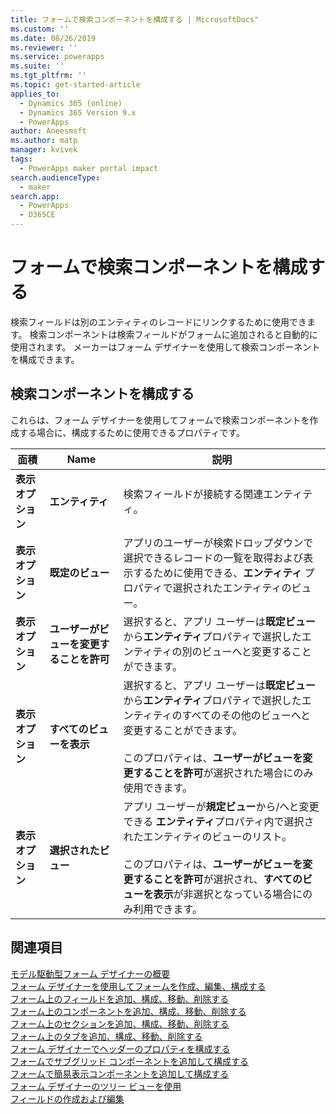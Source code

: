 ```yaml
---
title: フォームで検索コンポーネントを構成する | MicrosoftDocs"
ms.custom: ''
ms.date: 08/26/2019
ms.reviewer: ''
ms.service: powerapps
ms.suite: ''
ms.tgt_pltfrm: ''
ms.topic: get-started-article
applies_to:
  - Dynamics 365 (online)
  - Dynamics 365 Version 9.x
  - PowerApps
author: Aneesmsft
ms.author: matp
manager: kvivek
tags:
  - PowerApps maker portal impact
search.audienceType:
  - maker
search.app:
  - PowerApps
  - D365CE
---
```


# <a name="configure-a-lookup-component-on-a-form"></a>フォームで検索コンポーネントを構成する  
検索フィールドは別のエンティティのレコードにリンクするために使用できます。 検索コンポーネントは検索フィールドがフォームに追加されると自動的に使用されます。 メーカーはフォーム デザイナーを使用して検索コンポーネントを構成できます。

## <a name="configure-a-lookup-component"></a>検索コンポーネントを構成する
これらは、フォーム デザイナーを使用してフォームで検索コンポーネントを作成する場合に、構成するために使用できるプロパティです。


<!--from editor: "Drop-down" should only be an adjective. In the following table, is it a list? A menu? -->


|面積  |Name  |説明  |
|---------|---------|---------|
| **表示オプション** | **エンティティ** |  検索フィールドが接続する関連エンティティ。 |
| **表示オプション** | **既定のビュー** |  アプリのユーザーが検索ドロップダウンで選択できるレコードの一覧を取得および表示するために使用できる、**エンティティ** プロパティで選択されたエンティティのビュー。 |
| **表示オプション** | **ユーザーがビューを変更することを許可** |  選択すると、アプリ ユーザーは**既定ビュー**から**エンティティ**プロパティで選択したエンティティの別のビューへと変更することができます。 |
| **表示オプション** | **すべてのビューを表示** |  選択すると、アプリ ユーザーは**既定ビュー**から**エンティティ**プロパティで選択したエンティティのすべてのその他のビューへと変更することができます。 <br /><br />このプロパティは、**ユーザーがビューを変更することを許可**が選択された場合にのみ使用できます。 |
| **表示オプション** | **選択されたビュー** |  アプリ ユーザーが**規定ビュー**から/へと変更できる **エンティティ**プロパティ内で選択されたエンティティのビューのリスト。 <br /><br />このプロパティは、**ユーザーがビューを変更することを許可**が選択され、**すべてのビューを表示**が非選択となっている場合にのみ利用できます。 |

## <a name="see-also"></a>関連項目
[モデル駆動型フォーム デザイナーの概要](form-designer-overview.md)  
[フォーム デザイナーを使用してフォームを作成、編集、構成する](create-and-edit-forms.md)  
[フォーム上のフィールドを追加、構成、移動、削除する](add-move-or-delete-fields-on-form.md)  
[フォーム上のコンポーネントを追加、構成、移動、削除する](add-move-configure-or-delete-components-on-form.md)  
[フォーム上のセクションを追加、構成、移動、削除する](add-move-or-delete-sections-on-form.md)  
[フォーム上のタブを追加、構成、移動、削除する](add-move-or-delete-tabs-on-form.md)  
[フォーム デザイナーでヘッダーのプロパティを構成する](form-designer-header-properties.md)  
[フォームでサブグリッド コンポーネントを追加して構成する](form-designer-add-configure-subgrid.md)  
[フォームで簡易表示コンポーネントを追加して構成する](form-designer-add-configure-quickview.md)  
[フォーム デザイナーのツリー ビューを使用](using-tree-view-on-form.md)  
[フィールドの作成および編集](../common-data-service/create-edit-field-portal.md)  
